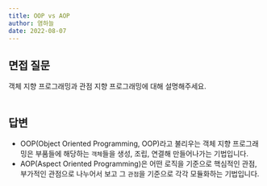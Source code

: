 ```yaml
---
title: OOP vs AOP
author: 염하늘
date: 2022-08-07
---
```


## 면접 질문

객체 지향 프로그래밍과 관점 지향 프로그래밍에 대해 설명해주세요.
<br></br>

## 답변
* OOP(Object Oriented Programming, OOP)라고 불리우는 객체 지향 프로그래밍은 부품들에 해당하는 `객체`들을 생성, 조립, 연결해 만들어나가는 기법입니다.<br />
* AOP(Aspect Oriented Programming)은 어떤 로직을 기준으로 핵심적인 관점, 부가적인 관점으로 나누어서 보고 그 `관점`을 기준으로 각각 모듈화하는 기법입니다.

<br />